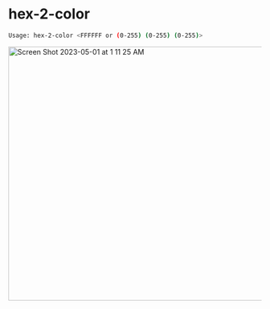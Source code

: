 # hex-2-color

```bash
Usage: hex-2-color <FFFFFF or (0-255) (0-255) (0-255)>
```

<img width="505" alt="Screen Shot 2023-05-01 at 1 11 25 AM" src="https://user-images.githubusercontent.com/1154569/235427276-cd8defa2-12a2-4568-a08c-8b2489b3d225.png">
